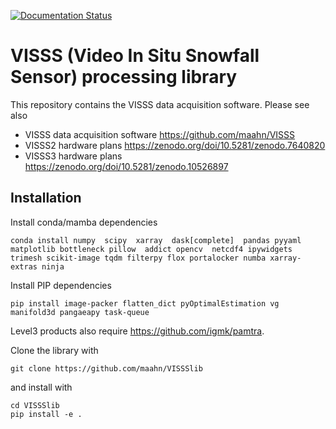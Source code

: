 [![Documentation Status](https://readthedocs.org/projects/vissslib/badge/?version=latest)](https://vissslib.readthedocs.io/en/latest/?badge=latest)


# VISSS (Video In Situ Snowfall Sensor) processing library

This repository contains the VISSS data acquisition software. Please see also
* VISSS data acquisition software https://github.com/maahn/VISSS
* VISSS2 hardware plans https://zenodo.org/doi/10.5281/zenodo.7640820
* VISSS3 hardware plans https://zenodo.org/doi/10.5281/zenodo.10526897


## Installation

Install conda/mamba dependencies

    conda install numpy  scipy  xarray  dask[complete]  pandas pyyaml matplotlib bottleneck pillow  addict opencv  netcdf4 ipywidgets trimesh scikit-image tqdm filterpy flox portalocker numba xarray-extras ninja

Install PIP dependencies


    pip install image-packer flatten_dict pyOptimalEstimation vg manifold3d pangaeapy task-queue

Level3 products also require https://github.com/igmk/pamtra. 


Clone the library with 

    git clone https://github.com/maahn/VISSSlib

and install with

    cd VISSSlib
    pip install -e .
